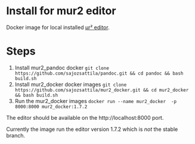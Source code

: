 # Install for mur2 editor

Docker image for local installed [μr² editor](https://github.com/sajozsattila/mur2_editor).

# Steps
1. Install mur2_pandoc docker 
   ``` git clone https://github.com/sajozsattila/pandoc.git && cd pandoc && bash build.sh ```
1. Install mur2_docker docker images
   ``` git clone https://github.com/sajozsattila/mur2_docker.git && cd mur2_docker && bash build.sh ```
1. Run the mur2_docker images
   ``` docker run --name mur2_docker  -p 8000:8000 mur2_docker:1.7.2 ```
   
The editor should be available on the http://localhost:8000 port.

Currently the image run the editor version 1.7.2 which is *not* the stable branch. 